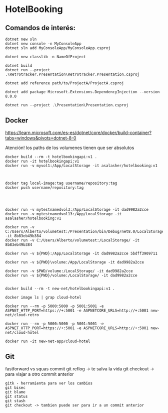 # HotelBooking

## Comandos de interés:

```
dotnet new sln
dotnet new console -n MyConsoleApp
dotnet sln add MyConsoleApp/MyConsoleApp.csproj

dotnet new classlib -n NameOfProject

dotnet build
dotnet run --project .\Retrotracker.Presentation\Retrotracker.Presentation.csproj

dotnet add reference path/to/ProjectA/ProjectA.csproj

dotnet add package Microsoft.Extensions.DependencyInjection --version 8.0.0

dotnet run --project .\Presentation\Presentation.csproj
```
## Docker
https://learn.microsoft.com/es-es/dotnet/core/docker/build-container?tabs=windows&pivots=dotnet-8-0

Atención! los paths de los volumenes tienen que ser absolutos
```
docker build --rm -t hotelbookingapi:v1 .
docker run -it hotelbookingapi:v1
docker run -v myvol1:/App/LocalStorage -it asalasher/hotelbooking:v1



docker tag local-image:tag username/repository:tag
docker push username/repository:tag




docker run -v mytestnamedvol3:/App/LocalStorage -it dad9982a2cce
docker run -v mytestnamedvol13:/App/LocalStorage -it asalasher/hotelbooking:v1

docker run -v C:/Users/Alberto/volumetest:/Presentation/bin/Debug/net8.0/LocalStorage -it 8b83eb49b384
docker run -v C:/Users/Alberto/volumetest:/LocalStorage/ -it 8b83eb49b384

docker run -v ${PWD}:/App/LocalStorage -it dad9982a2cce 5bdff3909711

docker run -v ${PWD}\volume:/App/LocalStorage -it dad9982a2cce

docker run -v $PWD/volume:/LocalStorage/ -it dad9982a2cce
docker run -v ${PWD}/volume:/LocalStorage/ -it dad9982a2cce


docker build --rm -t new-net/hotelbookingapi:v1 .

docker image ls | grap cloud-hotel

docker run --rm -p 5000:5000 -p 5001:5001 -e ASPNET_HTTP_PORT=https://+:5001 -e ASPNETCORE_URLS=http://+:5001 new-net/cloud-retro

docker run --rm -p 5000:5000 -p 5001:5001 -e ASPNET_HTTP_PORT=https://+:5001 -e ASPNETCORE_URLS=http://+:5001 new-net/cloud-hotel

docker run -it new-net-app/cloud-hotel
```

## Git
fastforward vs squas commit
git reflog -> te salva la vida
git checkout <hash del commit> -> para viajar a otro commit anterior

```
gitk - herramienta para ver los cambios
git bisec
git blame
git status
git stash
git checkout -> tambien puede ser para ir a un commit anterior
```